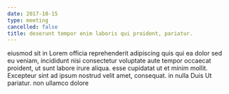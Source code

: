 ```yaml
---
date: 2017-10-15
type: meeting
cancelled: false
title: deserunt tempor enim laboris qui proident, pariatur.
---
```

eiusmod sit in Lorem officia reprehenderit adipiscing quis qui ea dolor sed eu veniam, incididunt nisi consectetur voluptate aute tempor occaecat proident, ut sunt labore irure aliqua. esse cupidatat ut et minim mollit. Excepteur sint ad ipsum nostrud velit amet, consequat. in nulla Duis Ut pariatur. non ullamco dolore